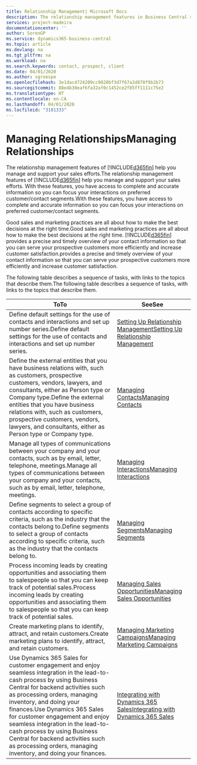 ```yaml
---
title: Relationship Management| Microsoft Docs
description: The relationship management features in Business Central support your sales efforts and let you access information about contacts and prospects so you can serve customers efficiently.
services: project-madeira
documentationcenter: ''
author: SorenGP
ms.service: dynamics365-business-central
ms.topic: article
ms.devlang: na
ms.tgt_pltfrm: na
ms.workload: na
ms.search.keywords: contact, prospect, client
ms.date: 04/01/2020
ms.author: sgroespe
ms.openlocfilehash: 3e1dac4724209cc9020bf3d7f67a2d870f9b2b73
ms.sourcegitcommit: 88e4b30eaf6fa32af0c1452ce2f85ff1111c75e2
ms.translationtype: HT
ms.contentlocale: en-CA
ms.lasthandoff: 04/01/2020
ms.locfileid: "3181333"
---
```

# <a name="managing-relationships"></a><span data-ttu-id="18f91-103">Managing Relationships</span><span class="sxs-lookup"><span data-stu-id="18f91-103">Managing Relationships</span></span>
<span data-ttu-id="18f91-104">The relationship management features of [!INCLUDE[d365fin](includes/d365fin_md.md)] help you manage and support your sales efforts.</span><span class="sxs-lookup"><span data-stu-id="18f91-104">The relationship management features of [!INCLUDE[d365fin](includes/d365fin_md.md)] help you manage and support your sales efforts.</span></span> <span data-ttu-id="18f91-105">With these features, you have access to complete and accurate information so you can focus your interactions on preferred customer/contact segments.</span><span class="sxs-lookup"><span data-stu-id="18f91-105">With these features, you have access to complete and accurate information so you can focus your interactions on preferred customer/contact segments.</span></span>

<span data-ttu-id="18f91-106">Good sales and marketing practices are all about how to make the best decisions at the right time.</span><span class="sxs-lookup"><span data-stu-id="18f91-106">Good sales and marketing practices are all about how to make the best decisions at the right time.</span></span> [!INCLUDE[d365fin](includes/d365fin_md.md)] <span data-ttu-id="18f91-107">provides a precise and timely overview of your contact information so that you can serve your prospective customers more efficiently and increase customer satisfaction.</span><span class="sxs-lookup"><span data-stu-id="18f91-107">provides a precise and timely overview of your contact information so that you can serve your prospective customers more efficiently and increase customer satisfaction.</span></span>

<span data-ttu-id="18f91-108">The following table describes a sequence of tasks, with links to the topics that describe them.</span><span class="sxs-lookup"><span data-stu-id="18f91-108">The following table describes a sequence of tasks, with links to the topics that describe them.</span></span>  

| <span data-ttu-id="18f91-109">To</span><span class="sxs-lookup"><span data-stu-id="18f91-109">To</span></span> | <span data-ttu-id="18f91-110">See</span><span class="sxs-lookup"><span data-stu-id="18f91-110">See</span></span> |
| --- | --- |
|<span data-ttu-id="18f91-111">Define default settings for the use of contacts and interactions and set up number series.</span><span class="sxs-lookup"><span data-stu-id="18f91-111">Define default settings for the use of contacts and interactions and set up number series.</span></span>|[<span data-ttu-id="18f91-112">Setting Up Relationship Management</span><span class="sxs-lookup"><span data-stu-id="18f91-112">Setting Up Relationship Management</span></span>](marketing-setup-marketing.md)|
|<span data-ttu-id="18f91-113">Define the external entities that you have business relations with, such as customers, prospective customers, vendors, lawyers, and consultants, either as Person type or Company type.</span><span class="sxs-lookup"><span data-stu-id="18f91-113">Define the external entities that you have business relations with, such as customers, prospective customers, vendors, lawyers, and consultants, either as Person type or Company type.</span></span>|[<span data-ttu-id="18f91-114">Managing Contacts</span><span class="sxs-lookup"><span data-stu-id="18f91-114">Managing Contacts</span></span>](marketing-contacts.md)|
|<span data-ttu-id="18f91-115">Manage all types of communications between your company and your contacts, such as by email, letter, telephone, meetings.</span><span class="sxs-lookup"><span data-stu-id="18f91-115">Manage all types of communications between your company and your contacts, such as by email, letter, telephone, meetings.</span></span>|[<span data-ttu-id="18f91-116">Managing Interactions</span><span class="sxs-lookup"><span data-stu-id="18f91-116">Managing Interactions</span></span>](marketing-interactions.md)|
|<span data-ttu-id="18f91-117">Define segments to select a group of contacts according to specific criteria, such as the industry that the contacts belong to.</span><span class="sxs-lookup"><span data-stu-id="18f91-117">Define segments to select a group of contacts according to specific criteria, such as the industry that the contacts belong to.</span></span>|[<span data-ttu-id="18f91-118">Managing Segments</span><span class="sxs-lookup"><span data-stu-id="18f91-118">Managing Segments</span></span>](marketing-segments.md)|
|<span data-ttu-id="18f91-119">Process incoming leads by creating opportunities and associating them to salespeople so that you can keep track of potential sales.</span><span class="sxs-lookup"><span data-stu-id="18f91-119">Process incoming leads by creating opportunities and associating them to salespeople so that you can keep track of potential sales.</span></span>|[<span data-ttu-id="18f91-120">Managing Sales Opportunities</span><span class="sxs-lookup"><span data-stu-id="18f91-120">Managing Sales Opportunities</span></span>](marketing-manage-sales-opportunities.md)|
|<span data-ttu-id="18f91-121">Create marketing plans to identify, attract, and retain customers.</span><span class="sxs-lookup"><span data-stu-id="18f91-121">Create marketing plans to identify, attract, and retain customers.</span></span>|[<span data-ttu-id="18f91-122">Managing Marketing Campaigns</span><span class="sxs-lookup"><span data-stu-id="18f91-122">Managing Marketing Campaigns</span></span>](marketing-campaigns.md)|
|<span data-ttu-id="18f91-123">Use Dynamics 365 Sales for customer engagement and enjoy seamless integration in the lead-to-cash process by using Business Central for backend activities such as processing orders, managing inventory, and doing your finances.</span><span class="sxs-lookup"><span data-stu-id="18f91-123">Use Dynamics 365 Sales for customer engagement and enjoy seamless integration in the lead-to-cash process by using Business Central for backend activities such as processing orders, managing inventory, and doing your finances.</span></span>|[<span data-ttu-id="18f91-124">Integrating with Dynamics 365 Sales</span><span class="sxs-lookup"><span data-stu-id="18f91-124">Integrating with Dynamics 365 Sales</span></span>](marketing-integrate-dynamicscrm.md)|
